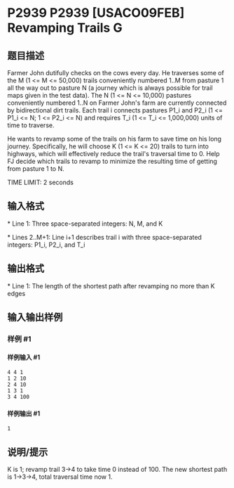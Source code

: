 # P2939 P2939 [USACO09FEB] Revamping Trails G

## 题目描述

Farmer John dutifully checks on the cows every day. He traverses some of the M (1 <= M <= 50,000) trails conveniently numbered 1..M from pasture 1 all the way out to pasture N (a journey which is always possible for trail maps given in the test data). The N (1 <= N <= 10,000) pastures conveniently numbered 1..N on Farmer John's farm are currently connected by bidirectional dirt trails.  Each trail i connects pastures P1\_i and P2\_i (1 <= P1\_i <= N; 1 <= P2\_i <= N) and requires T\_i (1 <= T\_i <= 1,000,000) units of time to traverse.

He wants to revamp some of the trails on his farm to save time on his long journey. Specifically, he will choose K (1 <= K <= 20) trails to turn into highways, which will effectively reduce the trail's traversal time to 0. Help FJ decide which trails to revamp to minimize the resulting time of getting from pasture 1 to N.

TIME LIMIT: 2 seconds



## 输入格式

\* Line 1: Three space-separated integers: N, M, and K

\* Lines 2..M+1: Line i+1 describes trail i with three space-separated integers: P1\_i, P2\_i, and T\_i


## 输出格式

\* Line 1: The length of the shortest path after revamping no more than K edges


## 输入输出样例

### 样例 #1

#### 样例输入 #1

```
4 4 1 
1 2 10 
2 4 10 
1 3 1 
3 4 100
```

#### 样例输出 #1

```
1
```

## 说明/提示

K is 1; revamp trail 3->4 to take time 0 instead of 100. The new shortest path is 1->3->4, total traversal time now 1.

